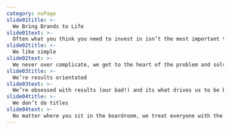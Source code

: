 ```yaml
---
category: noPage
slide01title: >-
  We Bring Brands to Life
slide01text: >-
  Often what you think you need to invest in isn’t the most important thing for your business right now. We’ll keep you right, don’t worry!
slide02title: >-
  We like simple
slide02text: >-
  We never over complicate, we get to the heart of the problem and solve it quickly. No acronyms or fancy business lingo, just solutions.
slide03title: >-
  We’re results orientated
slide03text: >-
  We’re obsessed with results (our bad!) and its what drives us to be better each and every day.
slide04title: >-
  We don’t do titles
slide04text: >-
  No matter where you sit in the boardroom, we treat everyone with the same respect because the best ideas come from the best minds and we love creativity, no matter where it comes from.
---
```

